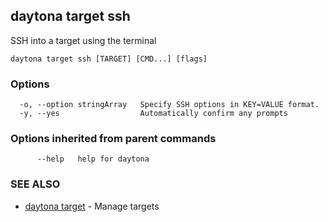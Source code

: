 ## daytona target ssh

SSH into a target using the terminal

```
daytona target ssh [TARGET] [CMD...] [flags]
```

### Options

```
  -o, --option stringArray   Specify SSH options in KEY=VALUE format.
  -y, --yes                  Automatically confirm any prompts
```

### Options inherited from parent commands

```
      --help   help for daytona
```

### SEE ALSO

* [daytona target](daytona_target.md)	 - Manage targets

